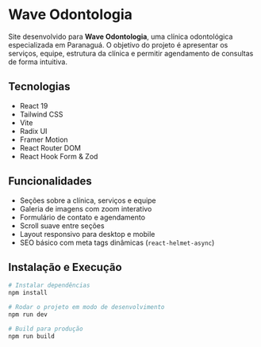 # Wave Odontologia

Site desenvolvido para **Wave Odontologia**, uma clínica odontológica especializada em Paranaguá. O objetivo do projeto é apresentar os serviços, equipe, estrutura da clínica e permitir agendamento de consultas de forma intuitiva.

## Tecnologias

- React 19
- Tailwind CSS
- Vite
- Radix UI
- Framer Motion
- React Router DOM
- React Hook Form & Zod

## Funcionalidades

- Seções sobre a clínica, serviços e equipe
- Galeria de imagens com zoom interativo
- Formulário de contato e agendamento
- Scroll suave entre seções
- Layout responsivo para desktop e mobile
- SEO básico com meta tags dinâmicas (`react-helmet-async`)

## Instalação e Execução

```bash
# Instalar dependências
npm install

# Rodar o projeto em modo de desenvolvimento
npm run dev

# Build para produção
npm run build
